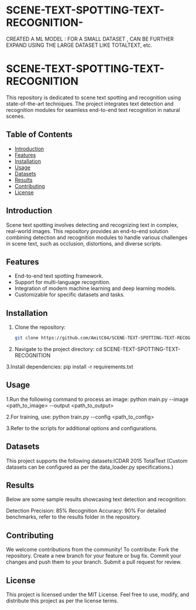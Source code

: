 # SCENE-TEXT-SPOTTING-TEXT-RECOGNITION-
CREATED A ML MODEL : FOR A SMALL DATASET , CAN BE FURTHER EXPAND USING THE LARGE DATASET LIKE  TOTALTEXT, etc.



# SCENE-TEXT-SPOTTING-TEXT-RECOGNITION

This repository is dedicated to scene text spotting and recognition using state-of-the-art techniques. The project integrates text detection and recognition modules for seamless end-to-end text recognition in natural scenes.

## Table of Contents

- [Introduction](#introduction)
- [Features](#features)
- [Installation](#installation)
- [Usage](#usage)
- [Datasets](#datasets)
- [Results](#results)
- [Contributing](#contributing)
- [License](#license)

## Introduction

Scene text spotting involves detecting and recognizing text in complex, real-world images. This repository provides an end-to-end solution combining detection and recognition modules to handle various challenges in scene text, such as occlusion, distortions, and diverse scripts.

## Features

- End-to-end text spotting framework.
- Support for multi-language recognition.
- Integration of modern machine learning and deep learning models.
- Customizable for specific datasets and tasks.

## Installation

1. Clone the repository:
   ```bash
   git clone https://github.com/AmitC04/SCENE-TEXT-SPOTTING-TEXT-RECOGNITION.git

2. Navigate to the project directory: cd SCENE-TEXT-SPOTTING-TEXT-RECOGNITION

3.Install dependencies: pip install -r requirements.txt

## Usage

1.Run the following command to process an image:
python main.py --image <path_to_image> --output <path_to_output>

2.For training, use:
python train.py --config <path_to_config>

3.Refer to the scripts for additional options and configurations.

## Datasets

This project supports the following datasets:ICDAR 2015
                                             TotalText
(Custom datasets can be configured as per the data_loader.py specifications.)


## Results
Below are some sample results showcasing text detection and recognition:

Detection Precision: 85%
Recognition Accuracy: 90%
For detailed benchmarks, refer to the results folder in the repository.

## Contributing
We welcome contributions from the community! To contribute: Fork the repository.
                                                            Create a new branch for your feature or bug fix.
                                                            Commit your changes and push them to your branch.
                                                            Submit a pull request for review.



## License 
This project is licensed under the MIT License. Feel free to use, modify, and distribute this project as per the license terms.
                                                            
